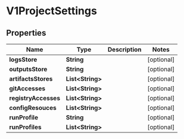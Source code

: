 
# V1ProjectSettings

## Properties
Name | Type | Description | Notes
------------ | ------------- | ------------- | -------------
**logsStore** | **String** |  |  [optional]
**outputsStore** | **String** |  |  [optional]
**artifactsStores** | **List&lt;String&gt;** |  |  [optional]
**gitAccesses** | **List&lt;String&gt;** |  |  [optional]
**registryAccesses** | **List&lt;String&gt;** |  |  [optional]
**configResouces** | **List&lt;String&gt;** |  |  [optional]
**runProfile** | **String** |  |  [optional]
**runProfiles** | **List&lt;String&gt;** |  |  [optional]



